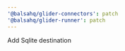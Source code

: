 ```yaml
---
'@balsahq/glider-connectors': patch
'@balsahq/glider-runner': patch
---
```


Add Sqlite destination
